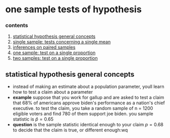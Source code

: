 #  one sample tests of hypothesis

###  contents

1.  [statistical hypothesis general concepts](statistical-hypothesis-general-concepts)
2.  [single sample: tests concerning a single mean](single-sample-tests-concerning-a-single-mean)
3.  [inferences on paired samples](inferences-on-paired-samples)
4.  [one sample: test on a single proportion](one-sample-test-on-a-single-proportion)
5.  [two samples: test on a single proportion](two-sample-test-on-a-single-proportion)

##  statistical hypothesis general concepts

-  instead of making an estimate about a population parameter, youll learn how to test a claim about a parameter
-  **example** suppose that you work for gallup and are asked to test a claim that $68\%$ of americans approve biden's performance as a nation's chief executive.  to test the claim, you take a random sample of n = 1200 eligible voters and find 780 of them support joe biden.  you sample statistic is $\hat{p} = 0.65$
-  **question**  is the sample statistic identical enough to your claim $p = 0.68$ to decide that the claim is true, or different enough:wq

